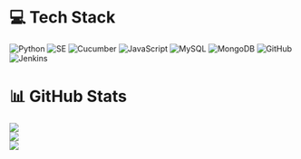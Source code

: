 # 💻 Tech Stack
![Python](https://img.shields.io/badge/PYTHON-3670A0?style=plastic&logo=python&logoColor=ffdd54) ![SE](https://img.shields.io/badge/-SELENIUM-CB02A?style=plastic&logo=selenium&logoColor=white) ![Cucumber](https://img.shields.io/badge/CUCUMBER-%8B89CC.svg?style=plastic&logo=cucumber&logoColor=black) ![JavaScript](https://img.shields.io/badge/JAVASCRIPT-%23323330.svg?style=plastic&logo=javascript&logoColor=%23F7DF1E) ![MySQL](https://img.shields.io/badge/MYSQL-%2300f.svg?style=plastic&logo=mysql&logoColor=white) ![MongoDB](https://img.shields.io/badge/MONGODB-%234ea94b.svg?style=plastic&logo=mongodb&logoColor=white) ![GitHub](https://img.shields.io/badge/GITHUB-%23121011.svg?style=plastic&logo=github&logoColor=white) ![Jenkins](https://img.shields.io/badge/JENKINS-%232C5263.svg?style=plastic&logo=jenkins&logoColor=white)

# 📊 GitHub Stats
![](https://github-readme-stats.vercel.app/api?username=basil-hameed&theme=algolia&hide_border=false&include_all_commits=false&count_private=true)<br/>
![](https://github-readme-streak-stats.herokuapp.com/?user=basil-hameed&theme=algolia&hide_border=false)<br/>
![](https://github-readme-stats.vercel.app/api/top-langs/?username=basil-hameed&theme=algolia&hide_border=false&include_all_commits=false&count_private=true&layout=compact)
